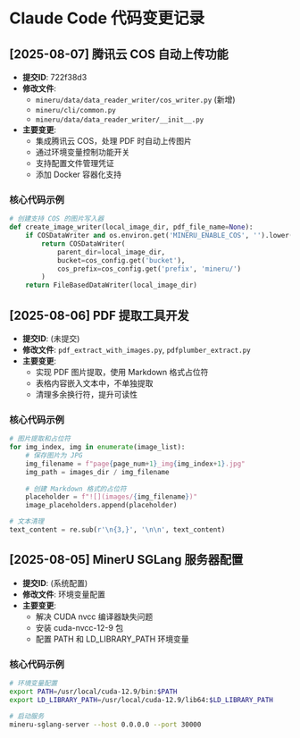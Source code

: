 # Claude Code 代码变更记录

## [2025-08-07] 腾讯云 COS 自动上传功能
- **提交ID**: 722f38d3
- **修改文件**: 
  - `mineru/data/data_reader_writer/cos_writer.py` (新增)
  - `mineru/cli/common.py`
  - `mineru/data/data_reader_writer/__init__.py`
- **主要变更**: 
  - 集成腾讯云 COS，处理 PDF 时自动上传图片
  - 通过环境变量控制功能开关
  - 支持配置文件管理凭证
  - 添加 Docker 容器化支持

### 核心代码示例
```python
# 创建支持 COS 的图片写入器
def create_image_writer(local_image_dir, pdf_file_name=None):
    if COSDataWriter and os.environ.get('MINERU_ENABLE_COS', '').lower() == 'true':
        return COSDataWriter(
            parent_dir=local_image_dir,
            bucket=cos_config.get('bucket'),
            cos_prefix=cos_config.get('prefix', 'mineru/')
        )
    return FileBasedDataWriter(local_image_dir)
```

## [2025-08-06] PDF 提取工具开发
- **提交ID**: (未提交)
- **修改文件**: `pdf_extract_with_images.py`, `pdfplumber_extract.py`
- **主要变更**: 
  - 实现 PDF 图片提取，使用 Markdown 格式占位符
  - 表格内容嵌入文本中，不单独提取
  - 清理多余换行符，提升可读性

### 核心代码示例
```python
# 图片提取和占位符
for img_index, img in enumerate(image_list):
    # 保存图片为 JPG
    img_filename = f"page{page_num+1}_img{img_index+1}.jpg"
    img_path = images_dir / img_filename
    
    # 创建 Markdown 格式的占位符
    placeholder = f"![](images/{img_filename})"
    image_placeholders.append(placeholder)

# 文本清理
text_content = re.sub(r'\n{3,}', '\n\n', text_content)
```

## [2025-08-05] MinerU SGLang 服务器配置
- **提交ID**: (系统配置)
- **修改文件**: 环境变量配置
- **主要变更**: 
  - 解决 CUDA nvcc 编译器缺失问题
  - 安装 cuda-nvcc-12-9 包
  - 配置 PATH 和 LD_LIBRARY_PATH 环境变量

### 核心代码示例
```bash
# 环境变量配置
export PATH=/usr/local/cuda-12.9/bin:$PATH
export LD_LIBRARY_PATH=/usr/local/cuda-12.9/lib64:$LD_LIBRARY_PATH

# 启动服务
mineru-sglang-server --host 0.0.0.0 --port 30000
```